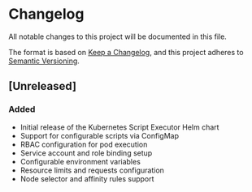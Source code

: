 # Changelog

All notable changes to this project will be documented in this file.

The format is based on [Keep a Changelog](https://keepachangelog.com/en/1.0.0/),
and this project adheres to [Semantic Versioning](https://semver.org/spec/v2.0.0.html).

## [Unreleased]

### Added
- Initial release of the Kubernetes Script Executor Helm chart
- Support for configurable scripts via ConfigMap
- RBAC configuration for pod execution
- Service account and role binding setup
- Configurable environment variables
- Resource limits and requests configuration
- Node selector and affinity rules support 